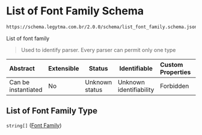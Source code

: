 # List of Font Family Schema

```txt
https://schema.legytma.com.br/2.0.0/schema/list_font_family.schema.json
```

List of font family


> Used to identify parser. Every parser can permit only one type
>

| Abstract            | Extensible | Status         | Identifiable            | Custom Properties | Additional Properties | Access Restrictions | Defined In                                                                                    |
| :------------------ | ---------- | -------------- | ----------------------- | :---------------- | --------------------- | ------------------- | --------------------------------------------------------------------------------------------- |
| Can be instantiated | No         | Unknown status | Unknown identifiability | Forbidden         | Allowed               | none                | [list_font_family.schema.json](../schema/list_font_family.schema.json) |

## List of Font Family Type

`string[]` ([Font Family](list_font_family-font-family.md))
